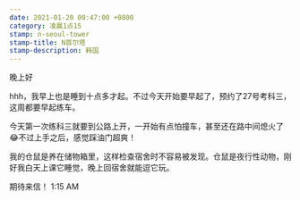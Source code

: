 ```yaml
---
date: 2021-01-20 00:47:00 +0800
category: 凌晨1点15
stamp: n-seoul-tower
stamp-title: N首尔塔
stamp-description: 韩国
---
```


晚上好

hhh，我早上也是睡到十点多才起。不过今天开始要早起了，预约了27号考科三，这周都要早起练车。

今天第一次练科三就要到公路上开，一开始有点怕撞车，甚至还在路中间熄火了😂不过上手之后，感觉踩油门超爽！

我的仓鼠是养在储物箱里，这样检查宿舍时不容易被发现。仓鼠是夜行性动物，刚好我白天上课它睡觉，晚上回宿舍就能逗它玩。


期待来信！
1:15 AM